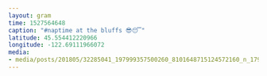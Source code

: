 ```yaml
---
layout: gram
time: 1527564648
caption: "#naptime at the bluffs 😎😴"
latitude: 45.554412220966
longitude: -122.69111966072
media:
- media/posts/201805/32285041_197999357500260_8101648715124572160_n_17940468217077492.jpg
---
```

